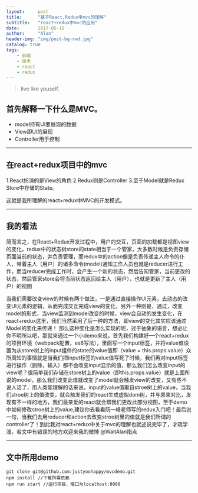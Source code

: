 ```yaml
---
layout:     post
title:      "基于React,Redux中mvc的理解"
subtitle:   "react+redux中mvc的应用"
date:       2017-05-15
author:     "Alan"
header-img: "img/post-bg-rwd.jpg"
catalog: true
tags:
    - 前端
    - 技术
    - react
    - redux
---
```


> live like youself. 

## 首先解释一下什么是MVC。


* model持有UI要展现的数据
* View即UI的展现
* Controller用于控制

---

## 在react+redux项目中的mvc

1.React扮演的是View的角色
2.Redux则是Controller
3.至于Model就是Redux Store中存储的State。

这就是我所理解的react+redux中MVC的开发模式。

---

## 我的看法

简而言之，在React+Redux开发过程中，用户的交互，页面的加载都是视图view的变化，redux中的状态树store的state相当于一个管家，大多数时候是负责存储页面当前的状态，并负责管理，而redux中的action像是负责传递主人命令的仆人，带着主人（用户）的诸多命令(model)通知工作人员也就是reducer进行工作，而当reducer完成工作时，会产生一个新的状态，然后告知管家，当前更改的状态，然后管家store会将当前状态返回给主人（用户），也就是更新了主人（用户）的视图

当我们需要改变view的时候有两个做法，一是通过直接操作UI元素，去动态的改变UI元素的逻辑，从而完成交互完成view的变化，另外一种则是，通过，改变model的形式，当view监测到model改变的时候，view会自动的发生变化，在react+redux这里，我们当然采用了后一种的方法，即view的变化其实应该通过Model的变化来传递！
那么这种变化是怎么实现的呢，过于抽象的语言，想必让你不明所以吧，那就来通过一个小demo来说，首先我们构建好一个react+redux的项目环境（webpack配置，es6写法），里面写一个input标签，并将value值设置为从store树上的input组件的state的value值即（value = this.props.value）众所周知的事情就是当我们把input标签的value值写死了时候，我们再对input标签进行操作（删除，输入）都不会改变input显示的值，那么我们怎么改变input的view呢？很简单我们存储在store树上的value（即this.props.value）就是上面所说的model，那么我们改变此值就改变了model就会触发view的改变，又有些不说人话了，用人类能理解的话来说，input的value值取自stroe树上的value，当我们stroe树上的值改变，就会触发我们的react生成虚拟dom树，并与原来对比，发现有不一样的地方，我们最亲爱的react就会帮我们更改此部分视图，至于demo中如何修改stroe树上的value,建议你去看看阮一峰老师写的redux入门吧！最后说一句，当我们去用reducer和action去改变stroe树里的值就是我们所谓的controller了！到此我对react+redux中关于mvc的理解也就述说完毕了，才疏学浅，若文中有错误的地方欢迎来我的微博 @WaitAlan指点

---

## 文中所用demo

```
git clone git@github.com:justyouhappy/mvcdemo.git
npm install //下载所需依赖
npm run start //运行项目，端口为localhost:8080
```
